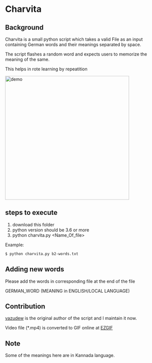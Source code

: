 <h1> Charvita </h1>

## Background

Charvita is a small python script which takes a valid File as an input containing German words and their meanings separated by space.

The script flashes a random word and expects users to memorize the meaning of the same. 

This helps in rote learning by repeatition

<p align="left">
 <img  height="400" width="400" src="charvita-example.gif" title="demo"/>
</p>


## steps to execute

1. download this folder
2. python version should be 3.6 or more
3. python charvita.py <Name_Of_file>

Example:
```bash
$ python charvita.py b2-words.txt
```

## Adding new words

Please add the words in corresponding file at the end of the file

GERMAN_WORD   (MEANING in ENGLISH/LOCAL LANGUAGE)

## Contribution

[vazudew](https://github.com/vazudew) is the original author of the script and I maintain it now.

Video file (\*.mp4) is converted to GIF online at [EZGIF](https://ezgif.com/)

## Note
Some of the meanings here are in Kannada language. 

